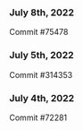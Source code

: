 ### July 8th, 2022

Commit #75478

### July 5th, 2022

Commit #314353


### July 4th, 2022

Commit #72281
